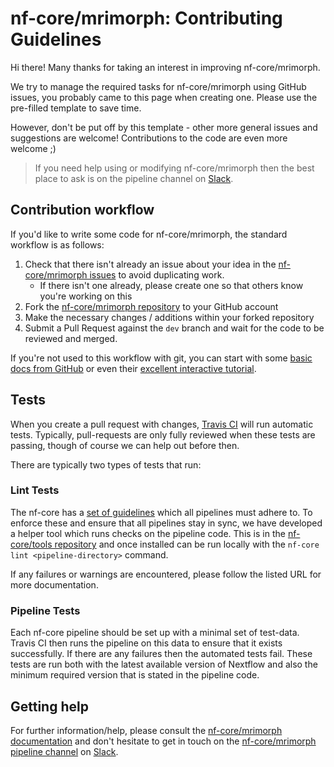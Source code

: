 # nf-core/mrimorph: Contributing Guidelines

Hi there! Many thanks for taking an interest in improving nf-core/mrimorph.

We try to manage the required tasks for nf-core/mrimorph using GitHub issues, you probably came to this page when creating one. Please use the pre-filled template to save time.

However, don't be put off by this template - other more general issues and suggestions are welcome! Contributions to the code are even more welcome ;)

> If you need help using or modifying nf-core/mrimorph then the best place to ask is on the pipeline channel on [Slack](https://nf-co.re/join/slack/).



## Contribution workflow
If you'd like to write some code for nf-core/mrimorph, the standard workflow
is as follows:

1. Check that there isn't already an issue about your idea in the
   [nf-core/mrimorph issues](https://github.com/nf-core/mrimorph/issues) to avoid
   duplicating work.
    * If there isn't one already, please create one so that others know you're working on this
2. Fork the [nf-core/mrimorph repository](https://github.com/nf-core/mrimorph) to your GitHub account
3. Make the necessary changes / additions within your forked repository
4. Submit a Pull Request against the `dev` branch and wait for the code to be reviewed and merged.

If you're not used to this workflow with git, you can start with some [basic docs from GitHub](https://help.github.com/articles/fork-a-repo/) or even their [excellent interactive tutorial](https://try.github.io/).


## Tests
When you create a pull request with changes, [Travis CI](https://travis-ci.org/) will run automatic tests.
Typically, pull-requests are only fully reviewed when these tests are passing, though of course we can help out before then.

There are typically two types of tests that run:

### Lint Tests
The nf-core has a [set of guidelines](https://nf-co.re/developers/guidelines) which all pipelines must adhere to.
To enforce these and ensure that all pipelines stay in sync, we have developed a helper tool which runs checks on the pipeline code. This is in the [nf-core/tools repository](https://github.com/nf-core/tools) and once installed can be run locally with the `nf-core lint <pipeline-directory>` command.

If any failures or warnings are encountered, please follow the listed URL for more documentation.

### Pipeline Tests
Each nf-core pipeline should be set up with a minimal set of test-data.
Travis CI then runs the pipeline on this data to ensure that it exists successfully.
If there are any failures then the automated tests fail.
These tests are run both with the latest available version of Nextflow and also the minimum required version that is stated in the pipeline code.

## Getting help
For further information/help, please consult the [nf-core/mrimorph documentation](https://github.com/nf-core/mrimorph#documentation) and don't hesitate to get in touch on the [nf-core/mrimorph pipeline channel](https://nfcore.slack.com/channels/nf-core/mrimorph) on [Slack](https://nf-co.re/join/slack/).
